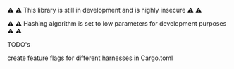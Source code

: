 :warning: :warning: This library is still in development and is highly insecure :warning: :warning:

:warning: :warning: Hashing algorithm is set to low parameters for development purposes :warning: :warning:

TODO's

create feature flags for different harnesses in Cargo.toml
